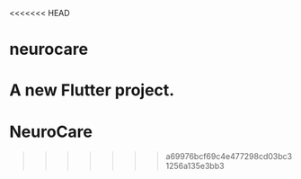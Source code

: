 <<<<<<< HEAD
# neurocare

A new Flutter project.
=======
# NeuroCare
>>>>>>> a69976bcf69c4e477298cd03bc31256a135e3bb3
